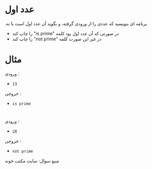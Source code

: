 # عدد اول

.برنامه ای بنویسید که عددی را از ورودی
گرفته، و بگوید آن عدد اول است یا نه
- را چاپ کند "is prime" در صورتی که آن عدد اول بود کلمه
- را چاپ کند "not prime" در غیر این صورت کلمه


# مثال
ورودی :
-     13
خروجی : 
-     is prime
# 
ورودی :
-     28
خروجی :
-     not prime


منبع سوال: سایت مکتب خونه 


